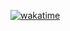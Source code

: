 [![wakatime](https://wakatime.com/badge/user/04064343-9b1c-4901-9a71-e052b1f52d64/project/6aec094d-2170-4a86-9ac3-e8eadb74eee1.svg?style=for-the-badge)](https://wakatime.com/badge/user/04064343-9b1c-4901-9a71-e052b1f52d64/project/6aec094d-2170-4a86-9ac3-e8eadb74eee1)
